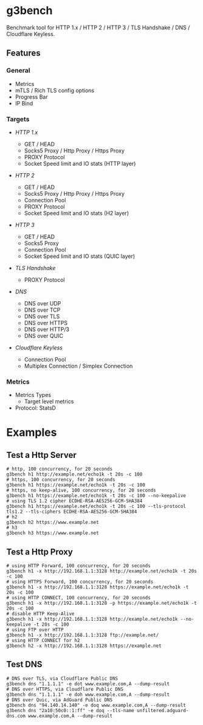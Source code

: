 # g3bench

Benchmark tool for HTTP 1.x / HTTP 2 / HTTP 3 / TLS Handshake / DNS / Cloudflare Keyless.

## Features

### General

- Metrics
- mTLS / Rich TLS config options
- Progress Bar
- IP Bind

### Targets

- *HTTP 1.x*

  * GET / HEAD
  * Socks5 Proxy / Http Proxy / Https Proxy
  * PROXY Protocol
  * Socket Speed limit and IO stats (HTTP layer)

- *HTTP 2*

  * GET / HEAD
  * Socks5 Proxy / Http Proxy / Https Proxy
  * Connection Pool
  * PROXY Protocol
  * Socket Speed limit and IO stats (H2 layer)

- *HTTP 3*

  * GET / HEAD
  * Socks5 Proxy
  * Connection Pool
  * Socket Speed limit and IO stats (QUIC layer)

- *TLS Handshake*

  * PROXY Protocol

- *DNS*

  * DNS over UDP
  * DNS over TCP
  * DNS over TLS
  * DNS over HTTPS
  * DNS over HTTP/3
  * DNS over QUIC

- *Cloudflare Keyless*

  * Connection Pool
  * Multiplex Connection / Simplex Connection

### Metrics

- Metrics Types
    * Target level metrics
- Protocol: StatsD

# Examples

## Test a Http Server

```shell
# http, 100 concurrency, for 20 seconds
g3bench h1 http://example.net/echo1k -t 20s -c 100
# https, 100 concurrency, for 20 seconds
g3bench h1 https://example.net/echo1k -t 20s -c 100
# https, no keep-alive, 100 concurrency, for 20 seconds
g3bench h1 https://example.net/echo1k -t 20s -c 100 --no-keepalive
# using TLS 1.2 cipher ECDHE-RSA-AES256-GCM-SHA384
g3bench h1 https://example.net/echo1k -t 20s -c 100 --tls-protocol tls1.2 --tls-ciphers ECDHE-RSA-AES256-GCM-SHA384
# h2
g3bench h2 https://www.example.net
# h3
g3bench h3 https://www.example.net
```

## Test a Http Proxy

```shell
# using HTTP Forward, 100 concurrency, for 20 seconds
g3bench h1 -x http://192.168.1.1:3128 http://example.net/echo1k -t 20s -c 100
# using HTTPS Forward, 100 concurrency, for 20 seconds
g3bench h1 -x http://192.168.1.1:3128 https://example.net/echo1k -t 20s -c 100
# using HTTP CONNECT, 100 concurrency, for 20 seconds
g3bench h1 -x http://192.168.1.1:3128 -p https://example.net/echo1k -t 20s -c 100
# disable HTTP Keep-Alive
g3bench h1 -x http://192.168.1.1:3128 http://example.net/echo1k --no-keepalive -t 20s -c 100
# using FTP over HTTP
g3bench h1 -x http://192.168.1.1:3128 ftp://example.net/
# using HTTP CONNECT for h2
g3bench h2 -x http://192.168.1.1:3128 https://example.net
```

## Test DNS

```shell
# DNS over TLS, via Cloudflare Public DNS
g3bench dns "1.1.1.1" -e dot www.example.com,A --dump-result
# DNS over HTTPS, via Cloudflare Public DNS
g3bench dns "1.1.1.1" -e doh www.example.com,A --dump-result
# DNS over Quic, via AdGuard Public DNS
g3bench dns "94.140.14.140" -e doq www.example.com,A --dump-result
g3bench dns "2a10:50c0::1:ff" -e doq --tls-name unfiltered.adguard-dns.com www.example.com,A --dump-result
```
